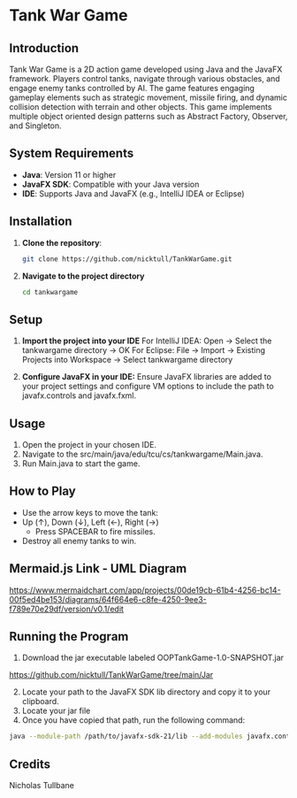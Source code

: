 # Tank War Game

## Introduction
Tank War Game is a 2D action game developed using Java and the JavaFX framework. Players control tanks, navigate through various obstacles, and engage enemy tanks controlled by AI. The game features engaging gameplay elements such as strategic movement, missile firing, and dynamic collision detection with terrain and other objects. This game implements multiple object oriented design patterns such as Abstract Factory, Observer, and Singleton.

## System Requirements
- **Java**: Version 11 or higher
- **JavaFX SDK**: Compatible with your Java version
- **IDE**: Supports Java and JavaFX (e.g., IntelliJ IDEA or Eclipse)

## Installation
1. **Clone the repository**:
   ```bash
   git clone https://github.com/nicktull/TankWarGame.git
2. **Navigate to the project directory**
   ```bash
   cd tankwargame

## Setup
1. **Import the project into your IDE**
For IntelliJ IDEA: Open -> Select the tankwargame directory -> OK
For Eclipse: File -> Import -> Existing Projects into Workspace -> Select tankwargame directory

2. **Configure JavaFX in your IDE:**
Ensure JavaFX libraries are added to your project settings and configure VM options to include the path to javafx.controls and javafx.fxml.

## Usage
1. Open the project in your chosen IDE.
2. Navigate to the src/main/java/edu/tcu/cs/tankwargame/Main.java.
3. Run Main.java to start the game.

## How to Play
- Use the arrow keys to move the tank:
- Up (↑), Down (↓), Left (←), Right (→)
  - Press SPACEBAR to fire missiles.
- Destroy all enemy tanks to win.

## Mermaid.js Link - UML Diagram
https://www.mermaidchart.com/app/projects/00de19cb-61b4-4256-bc14-00f5ed4be153/diagrams/64f664e6-c8fe-4250-9ee3-f789e70e29df/version/v0.1/edit

## Running the Program
1. Download the jar executable labeled OOPTankGame-1.0-SNAPSHOT.jar

https://github.com/nicktull/TankWarGame/tree/main/Jar

2. Locate your path to the JavaFX SDK lib directory and copy it to your clipboard.
3. Locate your jar file
4. Once you have copied that path, run the following command:
```bash
java --module-path /path/to/javafx-sdk-21/lib --add-modules javafx.controls,javafx.fxml -jar OOPTankGame-1.0-SNAPSHOT.jar
```

## Credits
Nicholas Tullbane

